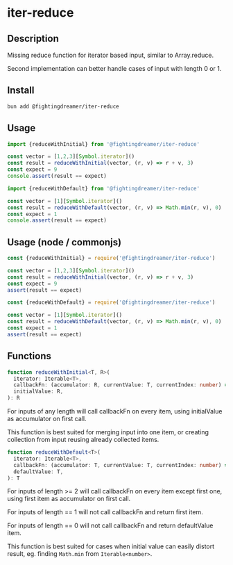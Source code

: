 # iter-reduce

## Description

Missing reduce function for iterator based input, similar to Array.reduce.

Second implementation can better handle cases of input with length 0 or 1.

## Install

```bash
bun add @fightingdreamer/iter-reduce
```

## Usage

```js
import {reduceWithInitial} from '@fightingdreamer/iter-reduce'

const vector = [1,2,3][Symbol.iterator]()
const result = reduceWithInitial(vector, (r, v) => r + v, 3)
const expect = 9
console.assert(result == expect)
```

```js
import {reduceWithDefault} from '@fightingdreamer/iter-reduce'

const vector = [1][Symbol.iterator]()
const result = reduceWithDefault(vector, (r, v) => Math.min(r, v), 0)
const expect = 1
console.assert(result == expect)
```

## Usage (node / commonjs)

```js
const {reduceWithInitial} = require('@fightingdreamer/iter-reduce')

const vector = [1,2,3][Symbol.iterator]()
const result = reduceWithInitial(vector, (r, v) => r + v, 3)
const expect = 9
assert(result == expect)
```

```js
const {reduceWithDefault} = require('@fightingdreamer/iter-reduce')

const vector = [1][Symbol.iterator]()
const result = reduceWithDefault(vector, (r, v) => Math.min(r, v), 0)
const expect = 1
assert(result == expect)
```

## Functions

```ts
function reduceWithInitial<T, R>(
  iterator: Iterable<T>,
  callbackFn: (accumulator: R, currentValue: T, currentIndex: number) => R,
  initialValue: R,
): R
```

For inputs of any length will call callbackFn on every item,
using initialValue as accumulator on first call.

This function is best suited for merging input into one item, or
creating collection from input reusing already collected items.

```ts
function reduceWithDefault<T>(
  iterator: Iterable<T>,
  callbackFn: (accumulator: T, currentValue: T, currentIndex: number) => T,
  defaultValue: T,
): T
```

For inputs of length >= 2 will call callbackFn on every item except first one,
using first item as accumulator on first call.

For inputs of length == 1 will not call callbackFn and return first item.

For inputs of length == 0 will not call callbackFn and return defaultValue item.

This function is best suited for cases when initial value can easily distort result,
eg. finding `Math.min` from `Iterable<number>`.
